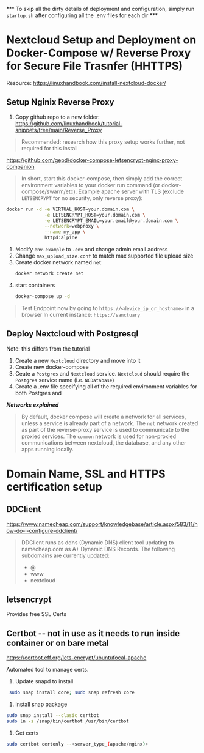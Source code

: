 *** To skip all the dirty details of deployment and configuration, simply run `startup.sh` after configuring all the .env files for each dir ***

# Nextcloud Setup and Deployment on Docker-Compose w/ Reverse Proxy for Secure File Trasnfer (HHTTPS)

Resource: https://linuxhandbook.com/install-nextcloud-docker/

## Setup Nginix Reverse Proxy

1. Copy github repo to a new folder: https://github.com/linuxhandbook/tutorial-snippets/tree/main/Reverse_Proxy
>  Recommended: research how this proxy setup works further, not required for this install

https://github.com/gepd/docker-compose-letsencrypt-nginx-proxy-companion

> In short, start this docker-compose, then simply add the correct environment variables to your docker run command (or docker-compose/swarm/etc).
> Example apache server with TLS (exclude `LETSENCRYPT` for no security, only reverse proxy):
```sh
docker run -d -e VIRTUAL_HOST=your.domain.com \
              -e LETSENCRYPT_HOST=your.domain.com \
              -e LETSENCRYPT_EMAIL=your.email@your.domain.com \
              --network=webproxy \
              --name my_app \
              httpd:alpine 
```

1. Modify `env.example` to `.env` and change admin email address
1. Change `max_upload_size.conf` to match max supported file upload size
1. Create docker network named `net`
    ```sh
    docker network create net
    ```
1. start containers
    ```sh
    docker-compose up -d
    ```

> Test Endpoint now by going to `https://<device_ip_or_hostname>` in a browser
> In current instance: `https://sanctuary`

## Deploy Nextcloud with Postgresql

Note: this differs from the tutorial

1. Create a new `Nextcloud` directory and move into it
1. Create new docker-compose
1. Ceate a `Postgres` and `Nextcloud` service. `Nextcloud` should require the `Postgres` service name (i.e. `NCDatabase`)
1. Create a .env file specifying all of the required environment variables for both Postgres and 

***Networks explained***
> By default, docker compose will create a network for all services, unless a service is already part of a network.
> The `net` network created as part of the reverse-proxy service is used to communicate to the proxied services. The `common` network is used for non-proxied communications between nextcloud, the database, and any other apps running locally.

# Domain Name, SSL and HTTPS certification setup

## DDClient

https://www.namecheap.com/support/knowledgebase/article.aspx/583/11/how-do-i-configure-ddclient/

> DDClient runs as ddns (Dynamic DNS) client tool updating to namecheap.com as A+ Dynamic DNS Records.
> The following subdomains are currently updated:
>   - @
>   - www
>   - nextcloud

## letsencrypt

Provides free SSL Certs

## Certbot -- not in use as it needs to run inside container or on bare metal
https://certbot.eff.org/lets-encrypt/ubuntufocal-apache

Automated tool to manage certs.

1. Update snapd to install 
  ```sh
   sudo snap install core; sudo snap refresh core
  ```
1. Install snap package
  ```sh
  sudo snap install --clasic certbot
  sudo ln -s /snap/bin/certbot /usr/bin/certbot
  ```
1. Get certs
  ```sh
  sudo certbot certonly --<server_type_(apache/nginx)>
  ```

